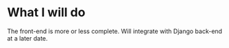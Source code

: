 # What I will do

The front-end is more or less complete. Will integrate with Django back-end at a later date.